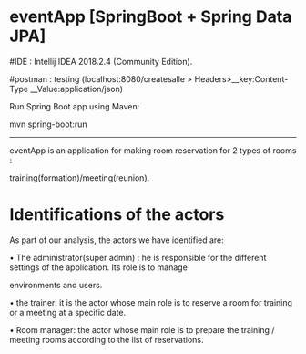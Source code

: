 # eventApp [SpringBoot + Spring Data JPA] 

#IDE : Intellij IDEA 2018.2.4 (Community Edition). 

#postman : testing (localhost:8080/createsalle    > Headers>__key:Content-Type __Value:application/json) 


Run Spring Boot app using Maven: 

mvn spring-boot:run

_____________________________________


eventApp is an application for making room reservation for 2 types of rooms : 

training(formation)/meeting(reunion).



# Identifications of the actors

As part of our analysis, the actors we have identified are:


• The administrator(super admin) : he is responsible for the different settings of the application. Its role is to manage 

environments and users.


• the trainer: it is the actor whose main role is to reserve a room for training or a meeting at a specific date.


• Room manager: the actor whose main role is to prepare the training / meeting rooms according to the list of reservations.


















